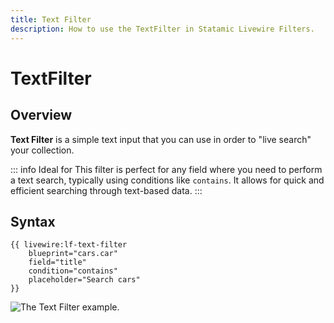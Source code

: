 ```yaml
---
title: Text Filter
description: How to use the TextFilter in Statamic Livewire Filters.
---
```


# TextFilter

## Overview

**Text Filter** is a simple text input that you can use in order to "live search" your collection.

::: info Ideal for
This filter is perfect for any field where you need to perform a text search, typically using conditions like `contains`. It allows for quick and efficient searching through text-based data.
:::

## Syntax

```antlers
{{ livewire:lf-text-filter
    blueprint="cars.car"
    field="title"
    condition="contains"
    placeholder="Search cars"
}}
```

<Image src="/demo/textfilter.webp" alt="The Text Filter example." />


